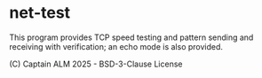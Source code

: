 # net-test

This program provides TCP speed testing and pattern sending and receiving with verification; an echo mode is also provided.

(C) Captain ALM 2025 - BSD-3-Clause License
